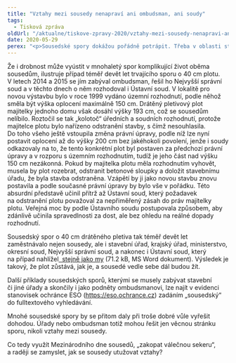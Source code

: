 ```yaml
---
title: "Vztahy mezi sousedy nenapraví ani ombudsman, ani soudy"
tags:
  - Tisková zpráva
oldUrl: "/aktualne/tiskove-zpravy-2020/vztahy-mezi-sousedy-nenapravi-ani-ombudsman-ani-soudy"
date: 2020-05-29
perex: "<p>Sousedské spory dokážou pořádně potrápit. Třeba v oblasti stavebního řádu a životního prostředí se prvek sousedského sporu objevuje pomalu v každé druhé kauze. Někdy vede mezilidský konflikt k pozdější neochotě domluvit se ve stavebních záležitostech, jindy je naopak stavební či obdobná činnost počátkem mnohaletého sporu. 30. květen je mezinárodním svátkem sousedů a je tak namístě připomenout jednoduchou pravdu, na níž ombudsman upozorňuje už 20 let: sousedský spor nemá vítěze, protože i nadále budete sousedy. Lepší je se domluvit.</p>"
---
```


<!-- imported from the old website -->

<p>Že i drobnost může vyústit v mnohaletý spor komplikující život oběma sousedům, ilustruje případ téměř devět let trvajícího sporu o 40 cm plotu. V letech 2014 a 2015 se jím zabýval ombudsman, řešil ho Nejvyšší správní soud a v těchto dnech o něm rozhodoval i Ústavní soud. V lokalitě pro novou výstavbu bylo v roce 1999 vydáno územní rozhodnutí, podle něhož směla být výška oplocení maximálně 150 cm. Drátěný pletivový plot majitelky jednoho domu však dosáhl výšky 193 cm, což se sousedům nelíbilo. Roztočil se tak „kolotoč“ úředních a soudních rozhodnutí, protože majitelce plotu bylo nařízeno odstranění stavby, s čímž nesouhlasila. Do toho všeho ještě vstoupila změna právní úpravy, podle níž lze nyní postavit oplocení až do výšky 200 cm bez jakéhokoli povolení, jenže i soudy odkazovaly na to, že tento konkrétní plot byl postaven za předchozí právní úpravy a v rozporu s územním rozhodnutím, tudíž je jeho část nad výšku 150 cm nezákonná. Pokud by majitelka plotu měla rozhodnutím vyhovět, musela by plot rozebrat, odstranit betonové sloupky a doložit stavebnímu úřadu, že byla stavba odstraněna. Vzápětí by ji jako novou stavbu znovu postavila a podle současné právní úpravy by bylo vše v pořádku. Této absurdní představě učinil přítrž až Ústavní soud, který požadavek na odstranění plotu považoval za nepřiměřený zásah do práv majitelky plotu. Veřejná moc by podle Ústavního soudu postupovala způsobem, aby zdánlivě učinila spravedlnosti za dost, ale bez ohledu na reálné dopady rozhodnutí.</p> <p>Sousedský spor o 40 cm drátěného pletiva tak téměř devět let zaměstnávalo nejen sousedy, ale i stavební úřad, krajský úřad, ministerstvo, okresní soud, Nejvyšší správní soud, a nakonec i Ústavní soud, který na případ nahlížel<a title="Otevření do nového okna" href="https://www.ochrance.cz/fileadmin/user_upload/VOP/Tiskove_zpravy_prilohy/Prechodna_ustanoveni_a_NSS.doc" target="_blank"><img alt="" src="https://www.ochrance.cz/typo3/ext/od_linkdesc/icons/doc.gif" class="od_linkdesc_icon" />  stejně jako my</a> (71.2 kB, MS Word dokument). Výsledek je takový, že plot zůstává, jak je, a sousedé vedle sebe dál budou žít.</p> <p>Další příklady sousedských sporů, kterými se musely zabývat stavební či jiné úřady a skončily i jako podněty ombudsmanovi, lze najít v evidenci stanovisek ochránce ESO (<a href="https://eso.ochrance.cz/" target="_blank">https://eso.ochrance.cz</a>) zadáním „sousedský“ do fulltextového vyhledávání.</p> <p>Mnohé sousedské spory by se přitom daly při troše dobré vůle vyřešit dohodou. Úřady nebo ombudsman totiž mohou řešit jen věcnou stránku sporu, nikoli vztahy mezi sousedy.</p> <p>Co tedy využít Mezinárodního dne sousedů, „zakopat válečnou sekeru“, a raději se zamyslet, jak se sousedy utužovat vztahy?</p>
